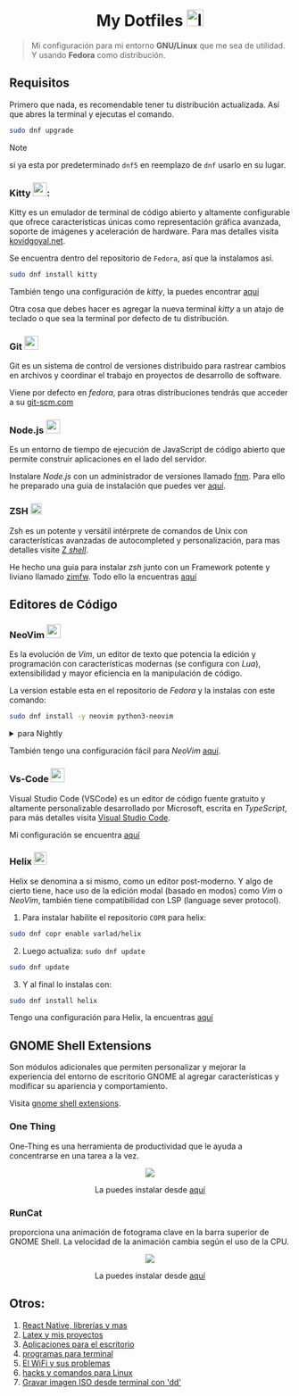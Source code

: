 <h1 align="center">
  My Dotfiles
  <img height="30px" src="https://i.ibb.co/WHmHbbx/fedora.png" title="logo linux">
</h1>

> Mi configuración para mi entorno **GNU/Linux** que me sea de utilidad. Y usando **Fedora** como distribución.

## Requisitos

Primero que nada, es recomendable tener tu distribución actualizada. Así que abres la terminal y ejecutas el comando.

```bash
sudo dnf upgrade
```

> [!NOTE]
> si ya esta por predeterminado `dnf5` en reemplazo de `dnf` usarlo en su lugar.

### Kitty <img height="25px" src="https://i.ibb.co/sKbfczF/kitty.png">:

Kitty es un emulador de terminal de código abierto y altamente configurable que ofrece características únicas como representación gráfica avanzada, soporte de imágenes y aceleración de hardware. Para mas detalles visita [kovidgoyal.net](https://sw.kovidgoyal.net/kitty/).

Se encuentra dentro del repositorio de `Fedora`, así que la instalamos así.

```bash
sudo dnf install kitty
```

También tengo una configuración de _kitty_, la puedes encontrar [aquí](./kitty)

Otra cosa que debes hacer es agregar la nueva terminal _kitty_ a un atajo de teclado o que sea la terminal por defecto de tu distribución.

### Git <img width="25px" src="https://i.ibb.co/Svsq5fD/git.png">

Git es un sistema de control de versiones distribuido para rastrear cambios en archivos y coordinar el trabajo en proyectos de desarrollo de software.

Viene por defecto en _fedora_, para otras distribuciones tendrás que acceder a su [git-scm.com](https://git-scm.com/)

### Node.js <img height="25px" src="https://i.ibb.co/R7tjy8r/nodejs-icon.png">

Es un entorno de tiempo de ejecución de JavaScript de código abierto que permite construir aplicaciones en el lado del servidor.

Instalare _Node.js_ con un administrador de versiones llamado [fnm](https://github.com/Schniz/fnm). Para ello he preparado una guia de instalación que puedes ver [aquí](./other-settings/node.md).

### ZSH <img height="20px" src="https://i.ibb.co/684JJtx/zsh.png">

Zsh es un potente y versátil intérprete de comandos de Unix con características avanzadas de autocompleted y personalización, para mas detalles visite [Z _shell_](https://zsh.sourceforge.io/).

He hecho una guia para instalar _zsh_ junto con un Framework potente y liviano llamado [zimfw](https://github.com/zimfw/zimfw). Todo ello la encuentras [aquí](./zsh)

## Editores de Código

### NeoVim <img height="25px" src="https://i.ibb.co/gvHXFT4/nvim.webp">

Es la evolución de _Vim_, un editor de texto que potencia la edición y programación con características modernas (se configura con _Lua_), extensibilidad y mayor eficiencia en la manipulación de código.

La version estable esta en el repositorio de _Fedora_ y la instalas con este comando:

```bash
sudo dnf install -y neovim python3-neovim
```

<details>
  <summary>para Nightly</summary>
  <br/>

- Habilite el repositorio `COPR` para _neovim-nightly_.

```bash
sudo dnf copr enable agriffis/neovim-nightly
```
- Hacer una actualización: `sudo dnf update`
- y para finalizar lo instalas

```bash
dnf install -y neovim python3-neovim
```
</details>

También tengo una configuración fácil para _NeoVim_ [aquí](https://github.com/grChad/nvim).

### Vs-Code <img height="25px" src="https://i.ibb.co/jrSk3Q3/vscode.png">

Visual Studio Code (VSCode) es un editor de código fuente gratuito y altamente personalizable desarrollado por Microsoft, escrita en _TypeScript_, para más detalles visita [Visual Studio Code](https://code.visualstudio.com/).

Mi configuración se encuentra [aquí](./vs-code)

### Helix <img height="23px" src="https://i.ibb.co/2hBZPLy/helix.png">

Helix se denomina a si mismo, como un editor post-moderno. Y algo de cierto tiene, hace uso de la edición modal (basado en modos) como _Vim_ o _NeoVim_, también tiene compatibilidad con LSP (language sever protocol).

1. Para instalar habilite el repositorio `COPR` para helix:
```bash
sudo dnf copr enable varlad/helix
```

2. Luego actualiza: `sudo dnf update`
```bash
sudo dnf update
```

3. Y al final lo instalas con:

```bash
sudo dnf install helix
```

Tengo una configuración para Helix, la encuentras [aquí](./helix)

## GNOME Shell Extensions

Son módulos adicionales que permiten personalizar y mejorar la experiencia del entorno de escritorio GNOME al agregar características y modificar su apariencia y comportamiento.

Visita [gnome shell extensions](https://extensions.gnome.org/).

### One Thing
One-Thing es una herramienta de productividad que le ayuda a concentrarse en una tarea a la vez.


<div align="center">
  <img src="https://i.ibb.co/9tfDDSd/one-thing.png">

  La puedes instalar desde [aquí](https://extensions.gnome.org/extension/5072/one-thing/)
</div>

### RunCat
proporciona una animación de fotograma clave en la barra superior de GNOME Shell.
La velocidad de la animación cambia según el uso de la CPU.

<div align="center">
  <img src="https://i.ibb.co/QnGHmW0/capture-run-Cat.png">

  La puedes instalar desde [aquí](https://extensions.gnome.org/extension/5072/one-thing/)
</div>

## Otros:

1. [React Native, librerías y mas](./other-settings/react-native-cli.md)
2. [Latex y mis proyectos](https://github.com/grChad/proyectos-latex)
3. [Aplicaciones para el escritorio](./other-settings/apps_desktop.md)
4. [programas para terminal](./other-settings/apps_for_terminal.md)
5. [El WiFi y sus problemas](./other-settings/wifi.md)
6. [hacks y comandos para Linux]('./other-settings/hacks-linux.md')
7. [Gravar imagen ISO desde terminal con 'dd']('./other-settings/gravarISO.md')
